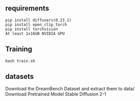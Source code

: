 
## requirements

```
pip install diffusers(0.23.1)
pip install open_clip_torch
pip install torchvision
At least 1x16GB NVIDIA GPU
```
## Training

```bash train.sh```

## datasets
Download the DreamBench Dataset and extract them to data/\
Download Pretrained Model Stable Diffusion 2-1

